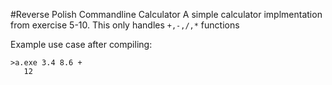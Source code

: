 #Reverse Polish Commandline Calculator
A simple calculator implmentation from exercise 5-10.
This only handles `+,-,/,*` functions

Example use case after compiling:
```
>a.exe 3.4 8.6 +
   12
   ```
